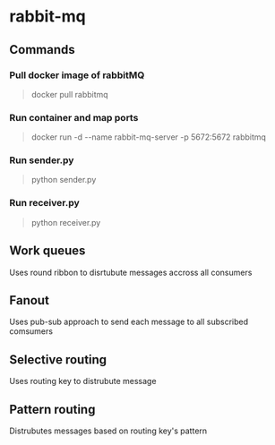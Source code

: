 # rabbit-mq
## Commands

### Pull docker image of rabbitMQ
>docker pull rabbitmq
### Run container and map ports
>docker run -d --name rabbit-mq-server -p 5672:5672 rabbitmq
### Run sender.py
>python sender.py
### Run receiver.py
>python receiver.py

## Work queues 
Uses round ribbon to disrtubute messages accross all consumers

## Fanout
Uses pub-sub approach to send each message to all subscribed comsumers

## Selective routing
Uses routing key to distrubute message

## Pattern routing
Distrubutes messages based on routing key's pattern


